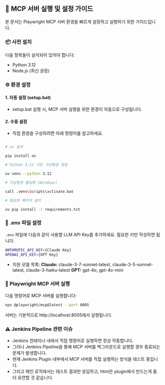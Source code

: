 ## 🚀 MCP 서버 실행 및 설정 가이드

본 문서는 Playwright MCP 서버 환경을 빠르게 설정하고 실행하기 위한 가이드입니다.

### 📦 사전 설치

다음 항목들이 설치되어 있어야 합니다:

- Python 3.12
- Node.js (최신 권장)

### ⚙️ 환경 설정

#### 1. 자동 설정 (setup.bat)

- setup.bat 실행 시, MCP 서버 실행을 위한 환경이 자동으로 구성됩니다.

#### 2. 수동 설정

- 직접 환경을 구성하려면 아래 명령어를 참고하세요.

```bash

# uv 설치

pip install uv

# Python 3.12 기반 가상환경 생성

uv venv --python 3.12

# 가상환경 활성화 (Windows)

call .venv\Scripts\activate.bat

# 필요한 패키지 설치

uv pip install -r requirements.txt
```

### 🔐 .env 파일 설정

`.env` 파일에 다음과 같이 사용할 LLM API Key를 추가하세요.
필요한 키만 작성하면 됩니다.

```bash
ANTHROPIC_API_KEY={Claude Key}
OPENAI_API_KEY={GPT Key}
```

- 지원 모델 목록:
  **Claude:** claude-3-7-sonnet-latest, claude-3-5-sonnet-latest, claude-3-haiku-latest
  **GPT:** gpt-4o, gpt-4o-mini

### 🧪 Playwright MCP 서버 실행

다음 명령어로 MCP 서버를 실행합니다:

```bash
npx @playwright/mcp@latest --port 8005
```

서버는 기본적으로 http://localhost:8005에서 실행됩니다.

### ⚠️ Jenkins Pipeline 관련 이슈

- Jenkins 컨테이너 내에서 직접 명령어로 실행하면 정상 작동합니다.
- 그러나 Jenkins Pipeline을 통해 MCP 서버를 백그라운드로 실행할 경우 종료되는 문제가 발생합니다.
- 현재 Jenkins Plugin 내부에서 MCP 서버를 직접 실행하는 방식을 테스트 중입니다.
- 그리고 메인 로직에서는 테스트 결과만 응답하고, html은 plugin에서 만드는게 좀 더 유연할 것 같습니다.
